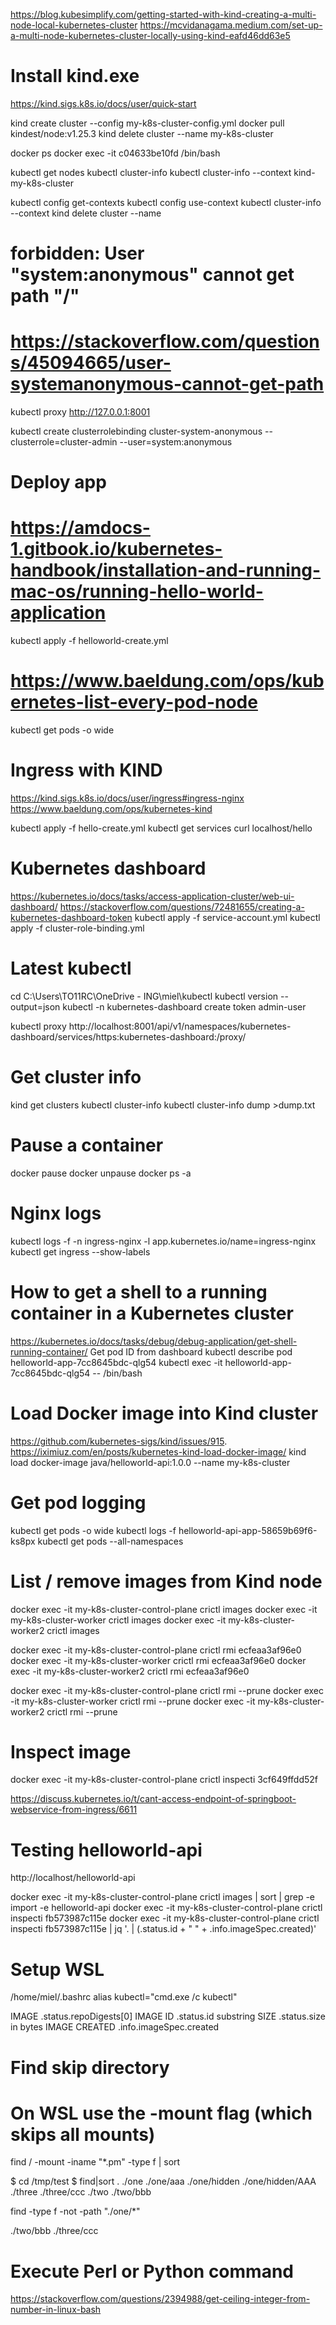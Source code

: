 https://blog.kubesimplify.com/getting-started-with-kind-creating-a-multi-node-local-kubernetes-cluster
https://mcvidanagama.medium.com/set-up-a-multi-node-kubernetes-cluster-locally-using-kind-eafd46dd63e5


# Install kind.exe
https://kind.sigs.k8s.io/docs/user/quick-start


kind create cluster --config my-k8s-cluster-config.yml
docker pull kindest/node:v1.25.3
kind delete cluster --name my-k8s-cluster


docker ps
docker exec -it c04633be10fd /bin/bash


kubectl get nodes
kubectl cluster-info
kubectl cluster-info --context kind-my-k8s-cluster

kubectl config get-contexts
kubectl config use-context <context-name>
kubectl cluster-info --context <context-name>
kind delete cluster --name <context-name>



# forbidden: User \"system:anonymous\" cannot get path \"/\"
# https://stackoverflow.com/questions/45094665/user-systemanonymous-cannot-get-path
kubectl proxy
http://127.0.0.1:8001

kubectl create clusterrolebinding cluster-system-anonymous --clusterrole=cluster-admin --user=system:anonymous



# Deploy app
# https://amdocs-1.gitbook.io/kubernetes-handbook/installation-and-running-mac-os/running-hello-world-application
kubectl apply -f helloworld-create.yml


# https://www.baeldung.com/ops/kubernetes-list-every-pod-node
kubectl get pods -o wide




# Ingress with KIND
https://kind.sigs.k8s.io/docs/user/ingress#ingress-nginx
https://www.baeldung.com/ops/kubernetes-kind

kubectl apply -f hello-create.yml
kubectl get services
curl localhost/hello


# Kubernetes dashboard
https://kubernetes.io/docs/tasks/access-application-cluster/web-ui-dashboard/
https://stackoverflow.com/questions/72481655/creating-a-kubernetes-dashboard-token
kubectl apply -f service-account.yml
kubectl apply -f cluster-role-binding.yml

# Latest kubectl
cd C:\Users\TO11RC\OneDrive - ING\miel\kubectl
kubectl version --output=json
kubectl -n kubernetes-dashboard create token admin-user

kubectl proxy
http://localhost:8001/api/v1/namespaces/kubernetes-dashboard/services/https:kubernetes-dashboard:/proxy/



# Get cluster info
kind get clusters
kubectl cluster-info
kubectl cluster-info dump >dump.txt


# Pause a container
docker pause <id>
docker unpause <id>
docker ps -a


# Nginx logs
kubectl logs -f -n ingress-nginx -l app.kubernetes.io/name=ingress-nginx
kubectl get ingress --show-labels



# How to get a shell to a running container in a Kubernetes cluster
https://kubernetes.io/docs/tasks/debug/debug-application/get-shell-running-container/
Get pod ID from dashboard
kubectl describe pod helloworld-app-7cc8645bdc-qlg54
kubectl exec -it helloworld-app-7cc8645bdc-qlg54 -- /bin/bash


# Load Docker image into Kind cluster
https://github.com/kubernetes-sigs/kind/issues/915.
https://iximiuz.com/en/posts/kubernetes-kind-load-docker-image/
kind load docker-image java/helloworld-api:1.0.0 --name my-k8s-cluster


# Get pod logging
kubectl get pods -o wide
kubectl logs -f helloworld-api-app-58659b69f6-ks8px
kubectl get pods --all-namespaces



# List / remove images from Kind node
docker exec -it my-k8s-cluster-control-plane crictl images
docker exec -it my-k8s-cluster-worker crictl images
docker exec -it my-k8s-cluster-worker2 crictl images

docker exec -it my-k8s-cluster-control-plane crictl rmi ecfeaa3af96e0
docker exec -it my-k8s-cluster-worker crictl rmi ecfeaa3af96e0
docker exec -it my-k8s-cluster-worker2 crictl rmi ecfeaa3af96e0

docker exec -it my-k8s-cluster-control-plane crictl rmi --prune
docker exec -it my-k8s-cluster-worker crictl rmi --prune
docker exec -it my-k8s-cluster-worker2 crictl rmi --prune


# Inspect image
docker exec -it my-k8s-cluster-control-plane crictl inspecti 3cf649ffdd52f


https://discuss.kubernetes.io/t/cant-access-endpoint-of-springboot-webservice-from-ingress/6611


# Testing helloworld-api
http://localhost/helloworld-api



docker exec -it my-k8s-cluster-control-plane crictl images | sort | grep -e import -e helloworld-api
docker exec -it my-k8s-cluster-control-plane crictl inspecti fb573987c115e
docker exec -it my-k8s-cluster-control-plane crictl inspecti fb573987c115e | jq '. | (.status.id + " " + .info.imageSpec.created)'


# Setup WSL
/home/miel/.bashrc
alias kubectl="cmd.exe /c kubectl"



IMAGE .status.repoDigests[0]
IMAGE ID .status.id substring
SIZE .status.size in bytes
IMAGE CREATED .info.imageSpec.created


# Find skip directory
# On WSL use the -mount flag (which skips all mounts)
find / -mount -iname "*.pm" -type f | sort

$ cd /tmp/test
$ find|sort
.
./one
./one/aaa
./one/hidden
./one/hidden/AAA
./three
./three/ccc
./two
./two/bbb


find -type f -not -path "./one/*"

./two/bbb
./three/ccc




# Execute Perl or Python command
https://stackoverflow.com/questions/2394988/get-ceiling-integer-from-number-in-linux-bash